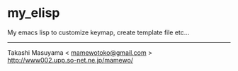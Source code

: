 my_elisp
========

My emacs lisp to customize keymap, create template file etc...

----
Takashi Masuyama < mamewotoko@gmail.com >  
http://www002.upp.so-net.ne.jp/mamewo/

